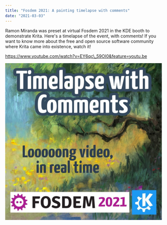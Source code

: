 ```yaml
---
title: "Fosdem 2021: A painting timelapse with comments"
date: "2021-03-03"
---
```


Ramon Miranda was preset at virtual Fosdem 2021 in the KDE booth to demonstrate Krita. Here's a timelapse of the event, with comments! If you want to know more about the free and open source software community where Krita came into existence, watch it!

https://www.youtube.com/watch?v=EY6qc\_59OI0&feature=youtu.be

[![](../images/promo-Fosdem-Krita-2021-1024px-1024x1024.jpg)](https://krita.org/wp-content/uploads/2021/03/promo-Fosdem-Krita-2021-1024px.jpg)
